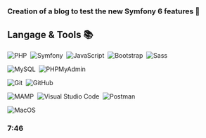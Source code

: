 ### Creation of a blog to test the new Symfony 6 features 💫

## Langage & Tools 📚

![PHP](https://img.shields.io/badge/-php-05122A?style=flat&logo=php)&nbsp;
![Symfony](https://img.shields.io/badge/-symfony-05122A?style=flat&logo=symfony)&nbsp;
![JavaScript](https://img.shields.io/badge/-Javascript-05122A?style=flat&logo=javascript)&nbsp;
![Bootstrap](https://img.shields.io/badge/-bootstrap-05122A?style=flat&logo=bootstrap&logoColor=white)&nbsp;
![Sass](https://img.shields.io/badge/-sass-05122A?style=flat&logo=sass&logoColor=white)&nbsp;

![MySQL](https://img.shields.io/badge/-MySQL-05122A?style=flat&logo=mysql&logoColor=white)&nbsp;
![PHPMyAdmin](https://img.shields.io/badge/-phpmyadmin-05122A?style=flat&logo=phpmyadmin&logoColor=white)&nbsp;

![Git](https://img.shields.io/badge/-Git-05122A?style=flat&logo=git)&nbsp;
![GitHub](https://img.shields.io/badge/-GitHub-05122A?style=flat&logo=github)&nbsp;

![MAMP](https://img.shields.io/badge/-MAMP-05122A?style=flat&logo=MAMP)&nbsp;
![Visual Studio Code](https://img.shields.io/badge/-Visual%20Studio%20Code-05122A?style=flat&logo=visual-studio-code&logoColor=007ACC)&nbsp;
![Postman](https://img.shields.io/badge/-Postman-05122A?style=flat&logo=postman)&nbsp;

![MacOS](https://img.shields.io/badge/-MacOS-05122A?style=flat&logo=apple)&nbsp;

### 7:46